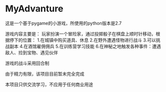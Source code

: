 # MyAdvanture
这是一个基于pygame的小游戏，所使用的python版本是2.7

游戏内容主要是：
玩家扮演一个冒险家，通过投掷骰子在棋盘上顺时针移动，根据停下的位置：
1.在城镇中购买道具、休息
2.在野外遭遇怪物进行战斗
3.可以挑战副本
4.在酒馆雇佣佣兵
5.在训练营学习技能
6.在神秘之地触发各种事件：遭遇敌人、捡到宝物、遇见伙伴

游戏的战斗采用回合制

由于精力有限，该项目目前暂未完全完成

本项目只供交流学习，不应用于任何商业用途
